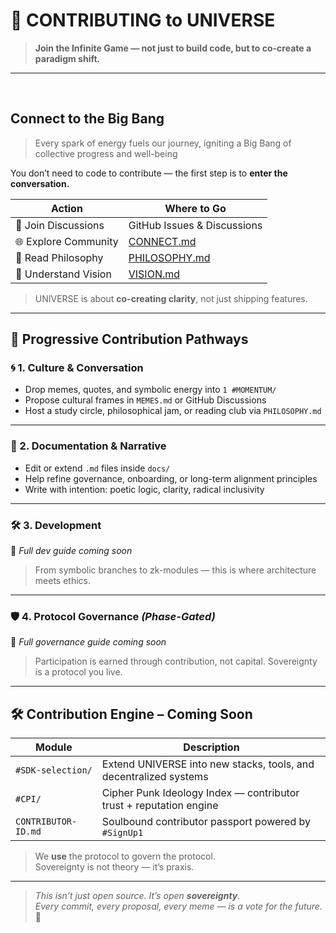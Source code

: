 # 🤝 CONTRIBUTING to UNIVERSE  
> **Join the Infinite Game — not just to build code, but to co-create a paradigm shift.**
---

<br>

## Connect to the Big Bang
>Every spark of energy fuels our journey, igniting a Big Bang of collective progress and well-being

You don’t need to code to contribute — the first step is to **enter the conversation.**

| Action                | Where to Go                                  |
|-----------------------|----------------------------------------------|
| 💬 Join Discussions   | GitHub Issues & Discussions                  |
| 🌐 Explore Community  | [CONNECT.md](docs/CONNECT.md)                |
| 🧠 Read Philosophy    | [PHILOSOPHY.md](docs/PHILOSOPHY.md)          |
| 📜 Understand Vision  | [VISION.md](docs/VISION.md)                  |

> UNIVERSE is about **co-creating clarity**, not just shipping features.

---

## 🧭 Progressive Contribution Pathways

### 🌀 1. Culture & Conversation  
- Drop memes, quotes, and symbolic energy into `1 #MOMENTUM/`  
- Propose cultural frames in `MEMES.md` or GitHub Discussions  
- Host a study circle, philosophical jam, or reading club via `PHILOSOPHY.md`

---

### 📜 2. Documentation & Narrative  
- Edit or extend `.md` files inside `docs/`  
- Help refine governance, onboarding, or long-term alignment principles  
- Write with intention: poetic logic, clarity, radical inclusivity  

---

### 🛠 3. Development  
🔧 *Full dev guide coming soon*  
> From symbolic branches to zk-modules — this is where architecture meets ethics.

---

### 🛡 4. Protocol Governance *(Phase-Gated)*  
🧬 *Full governance guide coming soon*  
> Participation is earned through contribution, not capital. Sovereignty is a protocol you live.

---

## 🛠 Contribution Engine – Coming Soon

| Module                | Description                                                        |
|-----------------------|--------------------------------------------------------------------|
| `#SDK-selection/`     | Extend UNIVERSE into new stacks, tools, and decentralized systems  |
| `#CPI/`               | Cipher Punk Ideology Index — contributor trust + reputation engine |
| `CONTRIBUTOR-ID.md`   | Soulbound contributor passport powered by `#SignUp1`               |

> We **use** the protocol to govern the protocol.  
> Sovereignty is not theory — it’s praxis.  

---
 
> _This isn’t just open source. It’s open **sovereignty**._  
> _Every commit, every proposal, every meme — is a vote for the future._ 🌌
